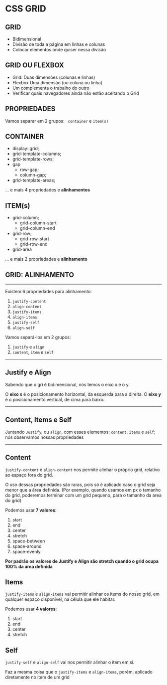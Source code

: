 # CSS GRID

## GRID
- Bidimensional
- Divisão de toda a página em linhas e colunas
- Colocar elementos onde quiser nessa divisão

## GRID OU FLEXBOX

- Grid: Duas dimensões (colunas e linhas)
- Flexbox Uma dimensão (ou coluna ou linha)
- Um complementa o trabalho do outro
- Verificar quais navegadores ainda não estão aceitando o Grid

## PROPRIEDADES

Vamos separar em 2 grupos:
` container` e `item(s)`

## CONTAINER
- display: grid;
- grid-template-columns;
- grid-template-rows;
- gap
    - row-gap;
    - column-gap;
- grid-template-areas;

... e mais 4 propriedades e **alinhamentos**

## ITEM(s)

- grid-column;
    - grid-column-start
    - grid-column-end
- grid-row;
    - grid-row-start
    - grid-row-end
- grid-area

... e mais 2 propriedades e **alinhamento**
## GRID: ALINHAMENTO
---
Existem 6 propriedades para alinhamento:
1. `justify-content`
2. `align-content`
3. `justify-items`
4. `align-items`
5. `justify-self`
6. `align-self`

Vamos separá-los em 2 grupos:
1. `justify` e `align`
2. `content`, `item` e `self`

---

## Justify e Align

Sabendo que o gri é bidimensional, nós temos o eixo x e o y.

O **eixo x** é o posicionamento horizontal, da esquerda para a direita.
O **eixo y** é o posicionamento vertical, de cima para baixo.

---
## Content, Items e Self

Juntando `Justify`, ou `align`, com esses elementos: `content`, `items` e `self`; nós observamos
nossas propriedades

---

## Content

`justify-content` e `align-content` nos permite alinhar o próprio grid, relativo ao espaço fora do grid.

O uso dessas propriedades são raras, pois só é aplicado caso o grid seja menor que a área definida.
(Por exemplo, quando usamos em px o tamanho do grid, poderemos terminar com um grid pequeno,
para o tamanho da area do grid)

Podemos usar **7 valores**:
1. start
2. end
3. center
4. stretch
5. space-between
6. space-around
7. space-evenly

**Por padrão os valores de Justify e Align são stretch quando o grid ocupa 100% da área definida**


## Items

`justify-items` e `align-items` vai permitir alinhar os items do nosso grid, em qualquer espaço
disponível, na célula que ele habitar.

Podemos usar **4 valores**:
1. start
2. end
3. center
4. stretch

## Self

`justify-self` e `align-self` vai nos permitir alinhar o item em si.

Faz a mesma coisa que o `justify-items` e `align-items`, porém, aplicado diretamente no item de um 
grid


